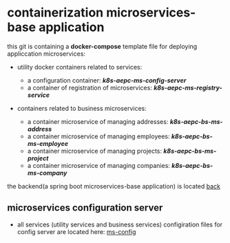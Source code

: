 # containerization microservices-base application

this git is containing a **docker-compose** template file for deploying appliccation microservices:

* utility docker containers related to services:
	 * a configuration container: ***k8s-aepc-ms-config-server***
	 * a container of registration of microservices: ***k8s-aepc-ms-registry-service***
 
* containers related to business microservices:

	* a container microservice of managing addresses: ***k8s-aepc-bs-ms-address***
	* a container microservice of managing employees: ***k8s-aepc-bs-ms-employee***
	* a container microservice of managing projects: ***k8s-aepc-bs-ms-project***
	* a container microservice of managing companies: ***k8s-aepc-bs-ms-company***

the backend(a spring boot microservices-base application) is located [back]()

## microservices configuration server
- all services (utility services and business services) configiration files for config server are located here: [ms-config](https://github.com/placidenduwayo1/K8s-AEPC-ms-config-centralisation.git)

